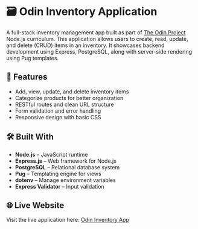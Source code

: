 # 🗃️ Odin Inventory Application

A full-stack inventory management app built as part of [The Odin Project](https://www.theodinproject.com/) Node.js curriculum. This application allows users to create, read, update, and delete (CRUD) items in an inventory. It showcases backend development using Express, PostgreSQL, along with server-side rendering using Pug templates.

## 🚀 Features

- Add, view, update, and delete inventory items
- Categorize products for better organization
- RESTful routes and clean URL structure
- Form validation and error handling
- Responsive design with basic CSS

## 🛠️ Built With

- **Node.js** – JavaScript runtime
- **Express.js** – Web framework for Node.js
- **PostgreSQL** – Relational database system
- **Pug** – Templating engine for views
- **dotenv** – Manage environment variables
- **Express Validator** – Input validation

## 🌐 Live Website

Visit the live application here: [Odin Inventory App](https://your-deployment-link.com)